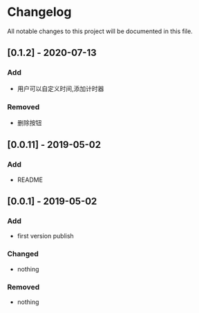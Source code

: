 # Changelog

All notable changes to this project will be documented in this file.

## [0.1.2] - 2020-07-13

### Add

- 用户可以自定义时间,添加计时器

### Removed

- 删除按钮

## [0.0.11] - 2019-05-02

### Add

- README

## [0.0.1] - 2019-05-02

### Add

- first version publish

### Changed

- nothing

### Removed

- nothing